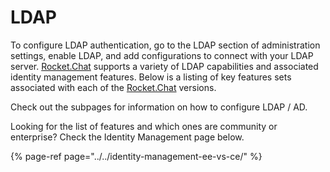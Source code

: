 # LDAP

To configure LDAP authentication, go to the LDAP section of administration settings, enable LDAP, and add configurations to connect with your LDAP server. [Rocket.Chat](http://rocket.chat/) supports a variety of LDAP capabilities and associated identity management features. Below is a listing of key features sets associated with each of the [Rocket.Chat](http://rocket.chat/) versions.

Check out the subpages for information on how to configure LDAP / AD.

Looking for the list of features and which ones are community or enterprise? Check the Identity Management page below.

{% page-ref page="../../identity-management-ee-vs-ce/" %}



